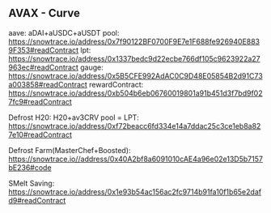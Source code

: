 AVAX - Curve
----------------------------------------------
aave: aDAI+aUSDC+aUSDT
pool: https://snowtrace.io/address/0x7f90122BF0700F9E7e1F688fe926940E8839F353#readContract
lpt: https://snowtrace.io/address/0x1337bedc9d22ecbe766df105c9623922a27963ec#readContract
gauge: https://snowtrace.io/address/0x5B5CFE992AdAC0C9D48E05854B2d91C73a003858#readContract
rewardContract: https://snowtrace.io/address/0xb504b6eb06760019801a91b451d3f7bd9f027fc9#readContract

Defrost H20: H20+av3CRV
pool = LPT: https://snowtrace.io/address/0xf72beacc6fd334e14a7ddac25c3ce1eb8a827e10#readContract

Defrost
Farm(MasterChef+Boosted): https://snowtrace.io//address/0x40A2bf8a6091010cAE4a96e02e13D5b7157bE236#code

SMelt Saving: https://snowtrace.io/address/0x1e93b54ac156ac2fc9714b91fa10f1b65e2dafd9#readContract
